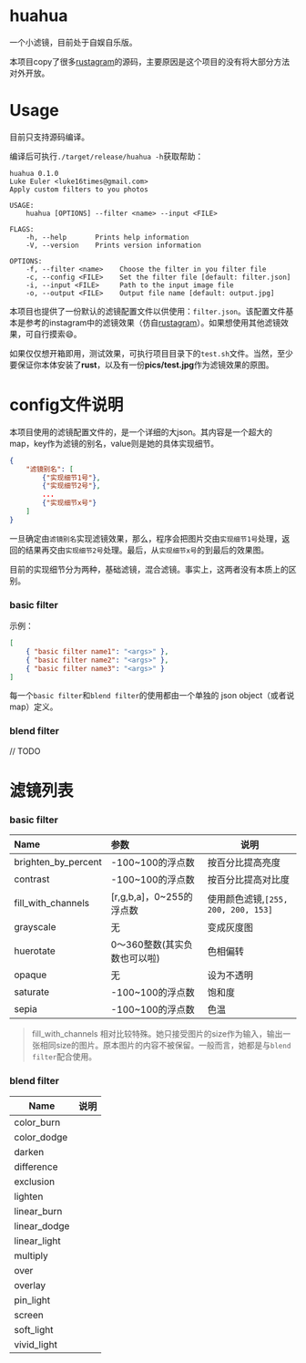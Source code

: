 # huahua

一个小滤镜，目前处于自娱自乐版。

本项目copy了很多[rustagram](https://github.com/ha-shine/rustagram)的源码，主要原因是这个项目的没有将大部分方法对外开放。


# Usage

目前只支持源码编译。

编译后可执行`./target/release/huahua -h`获取帮助：

```
huahua 0.1.0
Luke Euler <luke16times@gmail.com>
Apply custom filters to you photos

USAGE:
    huahua [OPTIONS] --filter <name> --input <FILE>

FLAGS:
    -h, --help       Prints help information
    -V, --version    Prints version information

OPTIONS:
    -f, --filter <name>    Choose the filter in you filter file
    -c, --config <FILE>    Set the filter file [default: filter.json]
    -i, --input <FILE>     Path to the input image file
    -o, --output <FILE>    Output file name [default: output.jpg]
```

本项目也提供了一份默认的滤镜配置文件以供使用：`filter.json`。该配置文件基本是参考的instagram中的滤镜效果（仿自[rustagram](https://github.com/ha-shine/rustagram)）。如果想使用其他滤镜效果，可自行摸索😄。


如果仅仅想开箱即用，测试效果，可执行项目目录下的`test.sh`文件。当然，至少要保证你本体安装了**rust**，以及有一份**pics/test.jpg**作为滤镜效果的原图。


# config文件说明

本项目使用的滤镜配置文件的，是一个详细的大json。其内容是一个超大的map，key作为滤镜的别名，value则是她的具体实现细节。

```json
{
    "滤镜别名": [
        {"实现细节1号"},
        {"实现细节2号"},
        ...
        {"实现细节x号"}
    ]
}
```

一旦确定由`滤镜别名`实现滤镜效果，那么，程序会把图片交由`实现细节1号`处理，返回的结果再交由`实现细节2号`处理。最后，从`实现细节x号`的到最后的效果图。

目前的实现细节分为两种，基础滤镜，混合滤镜。事实上，这两者没有本质上的区别。


### basic filter

示例：

```json
[
    { "basic filter name1": "<args>" },
    { "basic filter name2": "<args>" },
    { "basic filter name3": "<args>" }
]
```

每一个`basic filter`和`blend filter`的使用都由一个单独的 json object（或者说map）定义。


### blend filter

// TODO


# 滤镜列表


### basic filter

| Name                | 参数                         | 说明                                |
| :------------------ | :--------------------------- | ----------------------------------- |
| brighten_by_percent | -100~100的浮点数             | 按百分比提高亮度                    |
| contrast            | -100~100的浮点数             | 按百分比提高对比度                  |
| fill_with_channels  | [r,g,b,a]，0~255的浮点数     | 使用颜色滤镜,`[255, 200, 200, 153]` |
| grayscale           | 无                           | 变成灰度图                          |
| huerotate           | 0～360整数(其实负数也可以啦) | 色相偏转                            |
| opaque              | 无                           | 设为不透明                          |
| saturate            | -100~100的浮点数             | 饱和度                              |
| sepia               | -100~100的浮点数             | 色温                                |

> fill_with_channels 相对比较特殊。她只接受图片的size作为输入，输出一张相同size的图片。原本图片的内容不被保留。一般而言，她都是与`blend filter`配合使用。


### blend filter

| Name         | 说明 |
| ------------ | ---- |
| color_burn   |      |
| color_dodge  |      |
| darken       |      |
| difference   |      |
| exclusion    |      |
| lighten      |      |
| linear_burn  |      |
| linear_dodge |      |
| linear_light |      |
| multiply     |      |
| over         |      |
| overlay      |      |
| pin_light    |      |
| screen       |      |
| soft_light   |      |
| vivid_light  |      |

